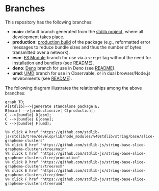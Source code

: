 <!--

@license Apache-2.0

Copyright (c) 2022 The Stdlib Authors.

Licensed under the Apache License, Version 2.0 (the "License");
you may not use this file except in compliance with the License.
You may obtain a copy of the License at

    http://www.apache.org/licenses/LICENSE-2.0

Unless required by applicable law or agreed to in writing, software
distributed under the License is distributed on an "AS IS" BASIS,
WITHOUT WARRANTIES OR CONDITIONS OF ANY KIND, either express or implied.
See the License for the specific language governing permissions and
limitations under the License.

-->

# Branches

This repository has the following branches:

-   **main**: default branch generated from the [stdlib project][stdlib-url], where all development takes place.
-   **production**: [production build][production-url] of the package (e.g., reformatted error messages to reduce bundle sizes and thus the number of bytes transmitted over a network).
-   **esm**: [ES Module][esm-url] branch for use via a `script` tag without the need for installation and bundlers (see [README][esm-readme]).
-   **deno**: [Deno][deno-url] branch for use in Deno (see [README][deno-readme]).
-   **umd**: [UMD][umd-url] branch for use in Observable, or in dual browser/Node.js environments (see [README][umd-readme]).

The following diagram illustrates the relationships among the above branches:

```mermaid
graph TD;
A[stdlib]-->|generate standalone package|B;
B[main] -->|productionize| C[production];
C -->|bundle| D[esm];
C -->|bundle| E[deno];
C -->|bundle| F[umd];

%% click A href "https://github.com/stdlib-js/stdlib/tree/develop/lib/node_modules/%40stdlib/string/base/slice-grapheme-clusters"
%% click B href "https://github.com/stdlib-js/string-base-slice-grapheme-clusters/tree/main"
%% click C href "https://github.com/stdlib-js/string-base-slice-grapheme-clusters/tree/production"
%% click D href "https://github.com/stdlib-js/string-base-slice-grapheme-clusters/tree/esm"
%% click E href "https://github.com/stdlib-js/string-base-slice-grapheme-clusters/tree/deno"
%% click F href "https://github.com/stdlib-js/string-base-slice-grapheme-clusters/tree/umd"
```

[stdlib-url]: https://github.com/stdlib-js/stdlib/tree/develop/lib/node_modules/%40stdlib/string/base/slice-grapheme-clusters
[production-url]: https://github.com/stdlib-js/string-base-slice-grapheme-clusters/tree/production
[deno-url]: https://github.com/stdlib-js/string-base-slice-grapheme-clusters/tree/deno
[deno-readme]: https://github.com/stdlib-js/string-base-slice-grapheme-clusters/blob/deno/README.md
[umd-url]: https://github.com/stdlib-js/string-base-slice-grapheme-clusters/tree/umd
[umd-readme]: https://github.com/stdlib-js/string-base-slice-grapheme-clusters/blob/umd/README.md
[esm-url]: https://github.com/stdlib-js/string-base-slice-grapheme-clusters/tree/esm
[esm-readme]: https://github.com/stdlib-js/string-base-slice-grapheme-clusters/blob/esm/README.md